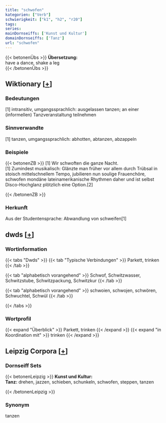 ```yaml
---
title: "schwofen"
kategorien: ["Verb"]
schwierigkeit: ["k1", "h2", "r20"]
tags:
series:
mainDornseiffs: ['Kunst und Kultur']
domainDornseiffs: ['Tanz']
url: "schwofen"
---
```


{{< betonenÜbs >}}
**Übersetzung:**  
have a dance, shake a leg  
{{< /betonenÜbs >}}

## Wiktionary [[+](https://de.wiktionary.org/wiki/schwofen)]

### Bedeutungen
[1] intransitiv, umgangssprachlich: ausgelassen tanzen; an einer (informellen) Tanzveranstaltung teilnehmen  

### Sinnverwandte
[1] tanzen, umgangssprachlich: abhotten, abtanzen, abzappeln  

### Beispiele
{{< betonenZB >}}
[1] Wir schwoften die ganze Nacht.  
[1] Zumindest musikalisch: Glänzte man früher vor allem durch Trübsal in stoisch mittelschnellem Tempo, jubilieren nun soulige Frauenchöre, schwofen mondäne lateinamerikanische Rhythmen daher und ist selbst Disco-Hochglanz plötzlich eine Option.[2]  

{{< /betonenZB >}}
### Herkunft
Aus der Studentensprache: Abwandlung von schweifen[1]  



## dwds [[+](https://www.dwds.de/wb/schwofen)]

### Wortinformation
{{< tabs "Dwds" >}}
{{< tab "Typische Verbindungen" >}}
Parkett, trinken
{{< /tab >}}

{{< tab "alphabetisch vorangehend" >}}
Schwof, Schwitzwasser, Schwitzstube, Schwitzpackung, Schwitzkur
{{< /tab >}}

{{< tab "alphabetisch vorangehend" >}}
schwoien, schwojen, schwören, Schwuchtel, Schwül
{{< /tab >}}

{{< /tabs >}}

### Wortprofil
{{< expand "Überblick" >}} Parkett, trinken {{< /expand >}}
{{< expand "in Koordination mit" >}} trinken {{< /expand >}}

## Leipzig Corpora [[+](https://corpora.uni-leipzig.de/en/res?word=schwofen&corpusId=deu_newscrawl-public_2018)]

### Dornseiff Sets
{{< betonenLeipzig >}}
**Kunst und Kultur:**  
**Tanz:** drehen, jazzen, schieben, schunkeln, schwofen, steppen, tanzen  

{{< /betonenLeipzig >}}

### Synonym
tanzen

